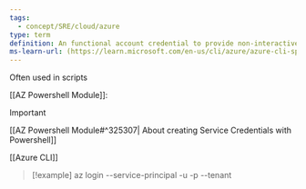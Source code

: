 ```yaml
---
tags:
  - concept/SRE/cloud/azure 
type: term
definition: An functional account credential to provide non-interactive access to resources.
ms-learn-url: (https://learn.microsoft.com/en-us/cli/azure/azure-cli-sp-tutorial-1?tabs=bash)
---
```



Often used in scripts

[[AZ Powershell Module]]:
> [!important] 
> [[AZ Powershell Module#^325307| About creating Service Credentials with Powershell]]

[[Azure CLI]]
> [!example] 
> az login --service-principal -u <app-id> -p <password-or-cert> --tenant <tenant>